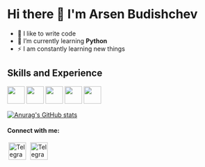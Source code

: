# Hi there 👋 I'm Arsen Budishchev

- 💪 I like to write code 
- 🌱 I’m currently learning **Python**
- ⚡ I am constantly learning new things

## Skills and Experience
[<image width="40px" src=""/>](https://www.python.org)
[<image width="40px" src="https://wiki.postgresql.org/wiki/File:PostgreSQL_logo.3colors.svg"/>](https://www.postgresql.org)
[<image width="40px" src="https://git-scm.com/images/logos/downloads/Git-Icon-1788C.svg"/>](https://git-scm.com/)
[<image width="40px" src="https://www.w3.org/html/logo/downloads/HTML5_Logo.svg"/>](https://www.w3.org/html/)
[<image width="40px" src="https://www.vectorlogo.zone/util/preview.html?image=/logos/w3_css/w3_css-official.svg"/>](https://www.w3schools.com/css/)

[![Anurag's GitHub stats](https://github-readme-stats.vercel.app/api?username=steelykt)](https://github.com/anuraghazra/github-readme-stats)

#### Connect with me:
[<image alt="Telegram" width="40" hspace="3" src="https://upload.wikimedia.org/wikipedia/commons/8/82/Telegram_logo.svg"/>](https://t.me/ArsenBud)
[<image alt="Telegram" width="40" hspace="3" src="https://ru.wikipedia.org/wiki/%D0%A4%D0%B0%D0%B9%D0%BB:WhatsApp_logo.svg#/media/%D0%A4%D0%B0%D0%B9%D0%BB:WhatsApp_logo-color-vertical.svg"/>](https://api.whatsapp.com/send?phone=79248608666)
